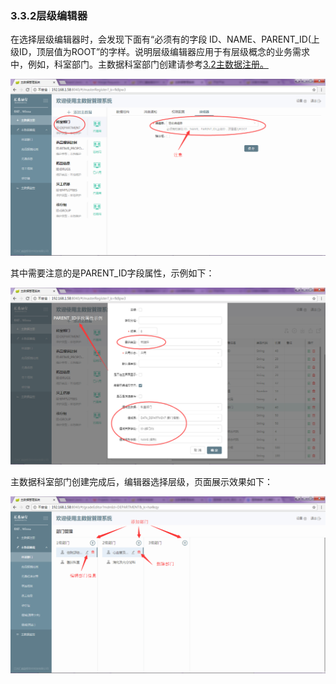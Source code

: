 ### 3.3.2层级编辑器

在选择层级编辑器时，会发现下面有“必须有的字段 ID、NAME、PARENT\_ID\(上级ID，顶层值为ROOT”的字样。说明层级编辑器应用于有层级概念的业务需求中，例如，科室部门。主数据科室部门创建请参考[3.2主数据注册。](/3shi-yong-shuo-ming/32zhu-shu-ju-zhu-ce.md)

![](/assets/20171204175941.png)

其中需要注意的是PARENT\_ID字段属性，示例如下：

![](/assets/20171204180339.png)

主数据科室部门创建完成后，编辑器选择层级，页面展示效果如下：

![](/assets/20171205165930.png)



